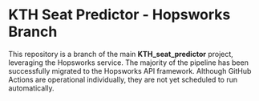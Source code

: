 # KTH Seat Predictor - Hopsworks Branch

This repository is a branch of the main **KTH_seat_predictor** project, leveraging the Hopsworks service. The majority of the pipeline has been successfully migrated to the Hopsworks API framework. Although GitHub Actions are operational individually, they are not yet scheduled to run automatically.
